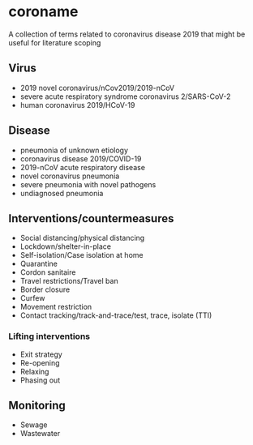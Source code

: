 # coroname

A collection of terms related to coronavirus disease 2019 that might be useful for literature scoping

## Virus
* 2019 novel coronavirus/nCov2019/2019-nCoV
* severe acute respiratory syndrome coronavirus 2/SARS-CoV-2
* human coronavirus 2019/HCoV-19

## Disease
* pneumonia of unknown etiology
* coronavirus disease 2019/COVID-19
* 2019-nCoV acute respiratory disease
* novel coronavirus pneumonia
* severe pneumonia with novel pathogens
* undiagnosed pneumonia

## Interventions/countermeasures
* Social distancing/physical distancing
* Lockdown/shelter-in-place
* Self-isolation/Case isolation at home
* Quarantine
* Cordon sanitaire
* Travel restrictions/Travel ban
* Border closure
* Curfew
* Movement restriction
* Contact tracking/track-and-trace/test, trace, isolate (TTI)

### Lifting interventions
* Exit strategy
* Re-opening
* Relaxing
* Phasing out

## Monitoring
* Sewage
* Wastewater
